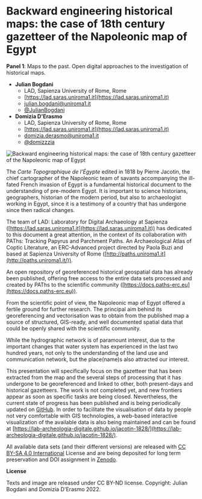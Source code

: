 # Backward engineering historical maps: the case of 18th century gazetteer of the Napoleonic map of Egypt

**Panel 1**: Maps to the past. Open digital approaches to the investigation of historical maps.

- **Julian Bogdani**
  - LAD, Sapienza University of Rome, Rome
  - [https://lad.saras.uniroma1.it](https://lad.saras.uniroma1.it)
  - [julian.bogdani@uniroma1.it](mailto:julian.bogdani@uniroma1.it)
  - [@JulianBogdani](https://twitter.com/JulianBogdani)
- **Domizia D'Erasmo**
  - LAD, Sapienza University of Rome, Rome
  - [https://lad.saras.uniroma1.it](https://lad.saras.uniroma1.it)
  - [domizia.derasmo@uniroma1.it](mailto:domizia.derasmo@uniroma1.it)
  - [@domizzzia](https://twitter.com/domizzzia)


![Backward engineering historical maps: the case of 18th century gazetteer of the Napoleonic map of Egypt](https://user-images.githubusercontent.com/39925492/173814688-030c0628-45e3-4777-aa56-e418ce9bcb95.jpeg)


The _Carte Topographique de l'Égypte_ edited in 1818 by Pierre Jacotin, the chief cartographer of the 
Napoleonic team of savants accompanying the ill-fated French invasion of Egypt is a fundamental historical 
document to the understanding of pre-modern Egypt. 
It is important to science historians, geographers, historian of the modern period, 
but also to archaeologist working in Egypt, since it is a testimony of a country that has undergone since then radical changes.

The team of LAD: Laboratory for Digital Archaeology at Sapienza ([https://lad.saras.uniroma1.it](https://lad.saras.uniroma1.it)) 
has dedicated to this document a great attention, in the context of its collaboration with 
PAThs: Tracking Papyrus and Parchment Paths. An Archaeological Atlas of Coptic Literature, 
an ERC-Advanced project directed by Paola Buzi and based at Sapienza University of Rome ([http://paths.uniroma1.it](http://paths.uniroma1.it/)). 

An open repository of georeferenced historical geospatial data has already been published, 
offering free access to the entire data sets processed and created by PAThs to 
the scientific community ([https://docs.paths-erc.eu](https://docs.paths-erc.eu)).

From the scientific point of view, the Napoleonic map of Egypt offered a fertile ground 
for further research. The principal aim behind its georeferencing and vectorisation was 
to obtain from the published map a source of structured, GIS-ready, and well documented 
spatial data that could be openly shared with the scientific community. 

While the hydrographic network is of paramount interest, due to the important changes that water system 
has experienced in the last two hundred years, not only to the understanding of the land use 
and communication network, but the place(name)s also attracted our interest. 

This presentation will specifically focus on the gazetteer that has been extracted from the 
map and the several steps of processing that it has undergone to be georeferenced and linked to other, 
both present-days and historical gazetteers. 
The work is not completed yet, and new frontiers appear as soon as specific tasks are being closed. 
Nevertheless, the current state of progress has been published and is being periodically updated on 
[GitHub](https://github.com/lab-archeologia-digitale/jacotin-1828). 
In order to facilitate the visualisation of data by people not very comfortable with GIS technologies, 
a web-based interactive visualization of the available data is also being maintained and can be found at 
[https://lab-archeologia-digitale.github.io/jacotin-1828/](https://lab-archeologia-digitale.github.io/jacotin-1828/).

All available data sets (and their different versions) are released with 
[CC BY-SA 4.0 International](https://github.com/lab-archeologia-digitale/jacotin-1828/blob/master/LICENSE) License and are 
being deposited for long term preservation and DOI assignment in [Zenodo](https://zenodo.org/badge/latestdoi/484014787).


**License**

Texts and image are released under CC BY-ND license. Copyright: Julian Bogdani and Domizia D'Erasmo 2022.

